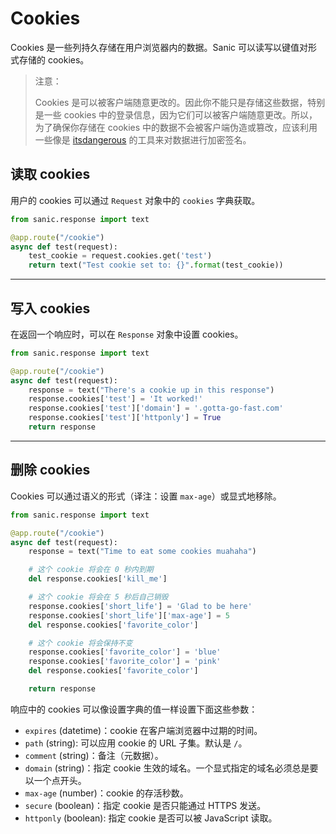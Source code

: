 # Cookies

Cookies 是一些列持久存储在用户浏览器内的数据。Sanic 可以读写以键值对形式存储的 cookies。


> 注意：
>
> Cookies 是可以被客户端随意更改的。因此你不能只是存储这些数据，特别是一些 cookies 中的登录信息，因为它们可以被客户端随意更改。所以，为了确保你存储在 cookies 中的数据不会被客户端伪造或篡改，应该利用一些像是 [itsdangerous](https://pythonhosted.org/itsdangerous/) 的工具来对数据进行加密签名。

## 读取 cookies

用户的 cookies 可以通过 `Request` 对象中的 `cookies` 字典获取。

```python
from sanic.response import text

@app.route("/cookie")
async def test(request):
    test_cookie = request.cookies.get('test')
    return text("Test cookie set to: {}".format(test_cookie))
```

---

## 写入 cookies

在返回一个响应时，可以在 `Response` 对象中设置 cookies。

```python
from sanic.response import text

@app.route("/cookie")
async def test(request):
    response = text("There's a cookie up in this response")
    response.cookies['test'] = 'It worked!'
    response.cookies['test']['domain'] = '.gotta-go-fast.com'
    response.cookies['test']['httponly'] = True
    return response
```

---

## 删除 cookies

Cookies 可以通过语义的形式（译注：设置 `max-age`）或显式地移除。

```python
from sanic.response import text

@app.route("/cookie")
async def test(request):
    response = text("Time to eat some cookies muahaha")

    # 这个 cookie 将会在 0 秒内到期
    del response.cookies['kill_me']

    # 这个 cookie 将会在 5 秒后自己销毁
    response.cookies['short_life'] = 'Glad to be here'
    response.cookies['short_life']['max-age'] = 5
    del response.cookies['favorite_color']

    # 这个 cookie 将会保持不变
    response.cookies['favorite_color'] = 'blue'
    response.cookies['favorite_color'] = 'pink'
    del response.cookies['favorite_color']

    return response
```

响应中的 cookies 可以像设置字典的值一样设置下面这些参数：

- `expires` (datetime)：cookie 在客户端浏览器中过期的时间。
- `path` (string): 可以应用 cookie 的 URL 子集。默认是 `/`。
- `comment` (string)：备注（元数据）。
- `domain` (string)：指定 cookie 生效的域名。一个显式指定的域名必须总是要以一个点开头。
- `max-age` (number)：cookie 的存活秒数。
- `secure` (boolean)：指定 cookie 是否只能通过 HTTPS 发送。
- `httponly` (boolean): 指定 cookie 是否可以被 JavaScript 读取。